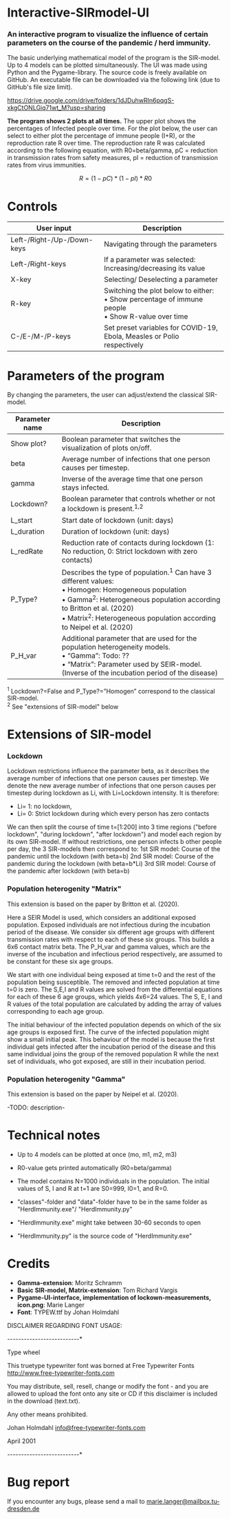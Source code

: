 # Interactive-SIRmodel-UI

### **An interactive program to visualize the influence of certain parameters on the course of the pandemic / herd immunity.** 
The basic underlying mathematical model of the program is the SIR-model. Up to 4 models can be plotted simultaneously. The UI was made using Python and the Pygame-library. The source code is freely available on GitHub. An executable file can be downloaded via the following link (due to GitHub's file size limit).

https://drive.google.com/drive/folders/1dJDuhwRIn6pqgS-xkgCtONLGiq71wt_M?usp=sharing


**The program shows 2 plots at all times.** The upper plot shows the percentages of Infected people over time. For the plot below, the user can select to either plot the percentage of immune people (I+R), or the reproduction rate R over time. The reproduction rate R was calculated according to the following equation, with R0=beta/gamma, pC = reduction in transmission rates from safety measures, pI = reduction of transmission rates from virus immunities.

```math
R = (1-pC)*(1-pI)*R0
```



# Controls
  
User input | Description
--- | ---   
Left-/Right-/Up-/Down-keys | Navigating through the parameters
Left-/Right-keys | If a parameter was selected: Increasing/decreasing its value
X-key | Selecting/ Deselecting a parameter
R-key | Switching the plot below to either: <br/> • Show percentage of immune people <br/> • Show R-value over time
C-/E-/M-/P-keys | Set preset variables for COVID-19, Ebola, Measles or Polio respectively



# Parameters of the program
By changing the parameters, the user can adjust/extend the classical SIR-model. 

Parameter name | Description 
--- | --- 
Show plot? | Boolean parameter that switches the visualization of plots on/off.
beta | Average number of infections that one person causes per timestep.
gamma | Inverse of the average time that one person stays infected.
Lockdown? | Boolean parameter that controls whether or not a lockdown is present.<sup>1,2</sup>
L_start | Start date of lockdown (unit: days)
L_duration | Duration of lockdown (unit: days)
L_redRate | Reduction rate of contacts during lockdown (1: No reduction, 0: Strict lockdown with zero contacts)
P_Type? | Describes the type of population.<sup>1</sup> Can have 3 different values:<br/> • Homogen: Homogeneous population <br/> • Gamma<sup>2</sup>: Heterogeneous population according to Britton et al. (2020) <br/> • Matrix<sup>2</sup>: Heterogeneous population according to Neipel et al. (2020)
P_H_var | Additional parameter that are used for the population heterogeneity models. <br/> • “Gamma”: Todo: ?? <br/> • “Matrix”: Parameter used by SEIR-model. (Inverse of the incubation period of the disease)

<sup>1</sup> Lockdown?=False and P_Type?=”Homogen” correspond to the classical SIR-model. <br/>
<sup>2</sup> See "extensions of SIR-model" below



# Extensions of SIR-model

### Lockdown

Lockdown restrictions influence the parameter beta, as it describes the average number of infections that one person causes per timestep.
We denote the new average number of infections that one person causes per timestep during lockdown as Li, with Li=Lockdown intensity. It is therefore:
- Li= 1: no lockdown, 
- Li= 0: Strict lockdown during which every person has zero contacts

We can then split the course of time t=[1:200] into 3 time regions ("before lockdown", "during lockdown", "after lockdown") and model each region by its own SIR-model. If without restrictions, one person infects b other people per day, the 3 SIR-models then correspond to:
1st SIR model: Course of the pandemic until the lockdown (with beta=b)
2nd SIR model: Course of the pandemic during the lockdown (with beta=b*Li)
3rd SIR model: Course of the pandemic after lockdown (with beta=b)

### Population heterogenity "Matrix"

This extension is based on the paper by Britton et al. (2020).

Here a SEIR Model is used, which considers an additional exposed population. Exposed individuals are not infectious during the incubation period of the disease. 
We consider six different age groups with different transmission rates with respect to each of these six groups. This builds a 6x6 contact matrix beta. The P_H_var and gamma values, which are the inverse of the incubation and infectious period respectively, are assumed to be constant for these six age groups. 

We start with one individual being exposed at time t=0 and the rest of the population being susceptible. The removed and infected population at time t=0 is zero. The S,E,I and R values are solved from the differential equations for each of these 6 age groups, which yields 4x6=24 values. The S, E, I and R values of the total population are calculated by adding the array of values corresponding to each age group. 

The initial behaviour of the infected population depends on which of the six age groups is exposed first.  The curve of the infected population might show a small initial peak. This behaviour of the model is because the first individual gets infected after the incubation period of the disease and this same individual joins the group of the removed population R while the next set of individuals, who got exposed, are still in their incubation period.

### Population heterogenity "Gamma"
This extension is based on the paper by Neipel et al. (2020).

-TODO: description-



# Technical notes
- Up to 4 models can be plotted at once (mo, m1, m2, m3)
- R0-value gets printed automatically (R0=beta/gamma)
- The model contains N=1000 individuals in the population. The initial values of S, I and R at t=1 are S0=999, I0=1, and R=0. 

- "classes"-folder and "data"-folder have to be in the same folder as "HerdImmunity.exe"/ "HerdImmunity.py"
- "HerdImmunity.exe" might take between 30-60 seconds to open
- "HerdImmunity.py" is the source code of "HerdImmunity.exe"


# Credits
- **Gamma-extension**: Moritz Schramm
- **Basic SIR-model, Matrix-extension**: Tom Richard Vargis
- **Pygame-UI-interface, implementation of lockown-measurements, icon.png**: Marie Langer
- **Font**: TYPEW.ttf by Johan Holmdahl

DISCLAIMER REGARDING FONT USAGE:

*-*-*-*-*-*-*-*-*-*-*-*-*-*-*-*-*-*-*-*-*-*-*-*-*-*-*

 Type wheel

  This truetype typewriter font was borned at
  Free Typewriter Fonts
  http://www.free-typewriter-fonts.com

  You may distribute, sell, resell, change
  or modify the font - and you are allowed to upload
  the font onto any site or CD if this disclaimer is
  included in the download (text.txt).

  Any other means prohibited.

  Johan Holmdahl
  info@free-typewriter-fonts.com

  April 2001
  
 
*-*-*-*-*-*-*-*-*-*-*-*-*-*-*-*-*-*-*-*-*-*-*-*-*-*-*

# Bug report
If you encounter any bugs, please send a mail to marie.langer@mailbox.tu-dresden.de



